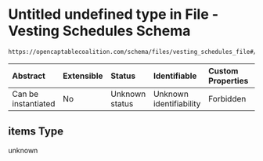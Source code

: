 # Untitled undefined type in File - Vesting Schedules Schema

```txt
https://opencaptablecoalition.com/schema/files/vesting_schedules_file#/properties/items/items
```



| Abstract            | Extensible | Status         | Identifiable            | Custom Properties | Additional Properties | Access Restrictions | Defined In                                                                                                      |
| :------------------ | :--------- | :------------- | :---------------------- | :---------------- | :-------------------- | :------------------ | :-------------------------------------------------------------------------------------------------------------- |
| Can be instantiated | No         | Unknown status | Unknown identifiability | Forbidden         | Allowed               | none                | [VestingSchedulesFile.schema.json*](../../schema/files/VestingSchedulesFile.schema.json "open original schema") |

## items Type

unknown

